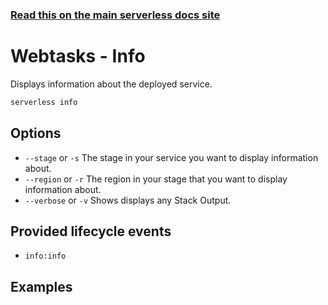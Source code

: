 <!--
title: Serverless Framework Commands - Webtasks - Info
menuText: info
menuOrder: 12
description: Display information about your deployed service and the Webtask Functions, Events.
layout: Doc
-->

<!-- DOCS-SITE-LINK:START automatically generated  -->
### [Read this on the main serverless docs site](https://www.serverless.com/framework/docs/providers/webtasks/cli-reference/info)
<!-- DOCS-SITE-LINK:END -->

# Webtasks - Info

Displays information about the deployed service.

```bash
serverless info
```

## Options
- `--stage` or `-s` The stage in your service you want to display information about.
- `--region` or `-r` The region in your stage that you want to display information about.
- `--verbose` or `-v` Shows displays any Stack Output.

## Provided lifecycle events
- `info:info`

## Examples
